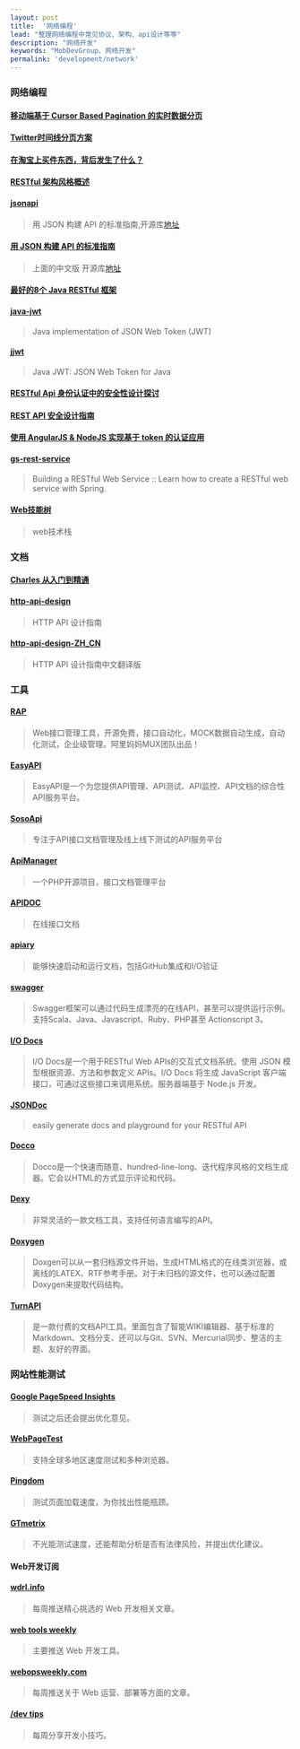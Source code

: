 ```yaml
---
layout: post
title:  '网络编程'
lead: "整理网络编程中常见协议、架构、api设计等等"
description: "网络开发"
keywords: "MobDevGroup、网络开发"
permalink: 'development/network'
---
```


### 网络编程

#### [移动端基于 Cursor Based Pagination 的实时数据分页](http://www.sitepoint.com/paginating-real-time-data-cursor-based-pagination/)

#### [Twitter时间线分页方案](https://dev.twitter.com/rest/public/timelines)

#### [在淘宝上买件东西，背后发生了什么？](http://blog.jobbole.com/98501/)

#### [RESTful 架构风格概述](http://blog.igevin.info/posts/restful-architecture-in-general/)

#### [jsonapi](http://jsonapi.org/)
> 用 JSON 构建 API 的标准指南,开源库[地址](https://github.com/json-api/json-api)

#### [用 JSON 构建 API 的标准指南](http://jsonapi.org.cn/)
> 上面的中文版  开源库[地址](https://github.com/justjavac/json-api-zh_CN)

#### [最好的8个 Java RESTful 框架](http://colobu.com/2015/11/15/best-available-java-restful-micro-frameworks/?hmsr=toutiao.io&utm_medium=toutiao.io&utm_source=toutiao.io)

#### [java-jwt](https://github.com/auth0/java-jwt)
> Java implementation of JSON Web Token (JWT)

#### [jjwt](https://github.com/jwtk/jjwt)
> Java JWT: JSON Web Token for Java

#### [RESTful Api 身份认证中的安全性设计探讨](https://mengkang.net/625.html)

#### [REST API 安全设计指南](http://blog.nsfocus.net/rest-api-design-safety/?comefrom=http://blogread.cn/news/)

#### [使用 AngularJS & NodeJS 实现基于 token 的认证应用](http://zhuanlan.zhihu.com/FrontendMagazine/19920223)

#### [gs-rest-service](https://github.com/spring-guides/gs-rest-service)
> Building a RESTful Web Service :: Learn how to create a RESTful web service with Spring.

#### [Web技能树](https://github.com/352Media/skilltree)
> web技术栈

### 文档

#### [Charles 从入门到精通](http://blog.devtang.com/blog/2015/11/14/charles-introduction/)

#### [http-api-design](https://github.com/interagent/http-api-design)
> HTTP API 设计指南

#### [http-api-design-ZH_CN](https://github.com/ZhangBohan/http-api-design-ZH_CN)
> HTTP API 设计指南中文翻译版

### 工具

#### [RAP](https://github.com/thx/RAP)
> Web接口管理工具，开源免费，接口自动化，MOCK数据自动生成，自动化测试，企业级管理。阿里妈妈MUX团队出品！

#### [EasyAPI](http://www.easyapi.com/)
> EasyAPI是一个为您提供API管理、API测试、API监控、API文档的综合性API服务平台。

#### [SosoApi](http://www.sosoapi.com/)
> 专注于API接口文档管理及线上线下测试的API服务平台

#### [ApiManager](https://github.com/gongwalker/ApiManager)
> 一个PHP开源项目，接口文档管理平台

#### [APIDOC](http://apidocjs.com/)
> 在线接口文档

#### [apiary](https://apiary.io/)
> 能够快速启动和运行文档，包括GitHub集成和I/O验证

#### [swagger](http://swagger.io/)
> Swagger框架可以通过代码生成漂亮的在线API，甚至可以提供运行示例。支持Scala、Java、Javascript、Ruby、PHP甚至 Actionscript 3。

#### [I/O Docs](https://github.com/mashery/iodocs)
> I/O Docs是一个用于RESTful Web APIs的交互式文档系统。使用 JSON 模型根据资源、方法和参数定义 APIs。I/O Docs 将生成 JavaScript 客户端接口，可通过这些接口来调用系统。服务器端基于 Node.js 开发。

#### [JSONDoc](http://jsondoc.org/)
> easily generate docs and playground for your RESTful API

#### [Docco](http://jashkenas.github.io/docco/)
> Docco是一个快速而随意、hundred-line-long、迭代程序风格的文档生成器。它会以HTML的方式显示评论和代码。

#### [Dexy](http://www.dexy.it/)
> 非常灵活的一款文档工具，支持任何语言编写的API。

#### [Doxygen](http://www.stack.nl/~dimitri/doxygen/)
> Doxgen可以从一套归档源文件开始，生成HTML格式的在线类浏览器，或离线的LATEX、RTF参考手册。对于未归档的源文件，也可以通过配置Doxygen来提取代码结构。

#### [TurnAPI](http://turnapi.com/)
> 是一款付费的文档API工具。里面包含了智能WIKI编辑器、基于标准的Markdown、文档分支、还可以与Git、SVN、Mercurial同步、整洁的主题、友好的界面。

### 网站性能测试

#### [Google PageSpeed Insights](https://developers.google.cn/speed/pagespeed/)
> 测试之后还会提出优化意见。

#### [WebPageTest](http://www.webpagetest.org/)
> 支持全球多地区速度测试和多种浏览器。

#### [Pingdom](https://tools.pingdom.com/)
> 测试页面加载速度，为你找出性能瓶颈。

#### [GTmetrix](https://gtmetrix.com/)
> 不光能测试速度，还能帮助分析是否有法律风险，并提出优化建议。

#### Web开发订阅

#### [wdrl.info](https://wdrl.info/)
> 每周推送精心挑选的 Web 开发相关文章。

#### [web tools weekly](http://webtoolsweekly.com/)
> 主要推送 Web 开发工具。

#### [webopsweekly.com](http://webopsweekly.com/)
> 每周推送关于 Web 运营、部署等方面的文章。

#### [/dev tips](https://umaar.com/dev-tips/)
> 每周分享开发小技巧。
